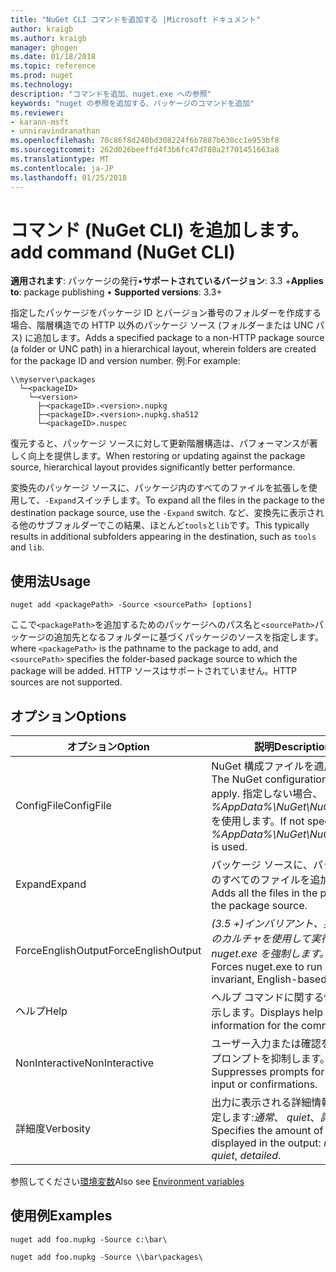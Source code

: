 ```yaml
---
title: "NuGet CLI コマンドを追加する |Microsoft ドキュメント"
author: kraigb
ms.author: kraigb
manager: ghogen
ms.date: 01/18/2018
ms.topic: reference
ms.prod: nuget
ms.technology: 
description: "コマンドを追加、nuget.exe への参照"
keywords: "nuget の参照を追加する、パッケージのコマンドを追加"
ms.reviewer:
- karann-msft
- unniravindranathan
ms.openlocfilehash: 70c86f8d240bd308224f6b7887b630cc1e953bf8
ms.sourcegitcommit: 262d026beeffd4f3b6fc47d780a2f701451663a8
ms.translationtype: MT
ms.contentlocale: ja-JP
ms.lasthandoff: 01/25/2018
---
```

# <a name="add-command-nuget-cli"></a><span data-ttu-id="33c01-104">コマンド (NuGet CLI) を追加します。</span><span class="sxs-lookup"><span data-stu-id="33c01-104">add command (NuGet CLI)</span></span>

<span data-ttu-id="33c01-105">**適用されます**: パッケージの発行&bullet;**サポートされているバージョン**: 3.3 +</span><span class="sxs-lookup"><span data-stu-id="33c01-105">**Applies to**: package publishing &bullet; **Supported versions**: 3.3+</span></span>

<span data-ttu-id="33c01-106">指定したパッケージをパッケージ ID とバージョン番号のフォルダーを作成する場合、階層構造での HTTP 以外のパッケージ ソース (フォルダーまたは UNC パス) に追加します。</span><span class="sxs-lookup"><span data-stu-id="33c01-106">Adds a specified package to a non-HTTP package source (a folder or UNC path) in a hierarchical layout, wherein folders are created for the package ID and version number.</span></span> <span data-ttu-id="33c01-107">例:</span><span class="sxs-lookup"><span data-stu-id="33c01-107">For example:</span></span>

    \\myserver\packages
      └─<packageID>
        └─<version>
          ├─<packageID>.<version>.nupkg
          ├─<packageID>.<version>.nupkg.sha512
          └─<packageID>.nuspec

<span data-ttu-id="33c01-108">復元すると、パッケージ ソースに対して更新階層構造は、パフォーマンスが著しく向上を提供します。</span><span class="sxs-lookup"><span data-stu-id="33c01-108">When restoring or updating against the package source, hierarchical layout provides significantly better performance.</span></span>

<span data-ttu-id="33c01-109">変換先のパッケージ ソースに、パッケージ内のすべてのファイルを拡張しを使用して、`-Expand`スイッチします。</span><span class="sxs-lookup"><span data-stu-id="33c01-109">To expand all the files in the package to the destination package source, use the `-Expand` switch.</span></span> <span data-ttu-id="33c01-110">など、変換先に表示される他のサブフォルダーでこの結果、ほとんど`tools`と`lib`です。</span><span class="sxs-lookup"><span data-stu-id="33c01-110">This typically results in additional subfolders appearing in the destination, such as `tools` and `lib`.</span></span>

## <a name="usage"></a><span data-ttu-id="33c01-111">使用法</span><span class="sxs-lookup"><span data-stu-id="33c01-111">Usage</span></span>

```cli
nuget add <packagePath> -Source <sourcePath> [options]
```

<span data-ttu-id="33c01-112">ここで`<packagePath>`を追加するためのパッケージへのパス名と`<sourcePath>`パッケージの追加先となるフォルダーに基づくパッケージのソースを指定します。</span><span class="sxs-lookup"><span data-stu-id="33c01-112">where `<packagePath>` is the pathname to the package to add, and `<sourcePath>` specifies the folder-based package source to which the package will be added.</span></span> <span data-ttu-id="33c01-113">HTTP ソースはサポートされていません。</span><span class="sxs-lookup"><span data-stu-id="33c01-113">HTTP sources are not supported.</span></span>

## <a name="options"></a><span data-ttu-id="33c01-114">オプション</span><span class="sxs-lookup"><span data-stu-id="33c01-114">Options</span></span>

| <span data-ttu-id="33c01-115">オプション</span><span class="sxs-lookup"><span data-stu-id="33c01-115">Option</span></span> | <span data-ttu-id="33c01-116">説明</span><span class="sxs-lookup"><span data-stu-id="33c01-116">Description</span></span> |
| --- | --- |
| <span data-ttu-id="33c01-117">ConfigFile</span><span class="sxs-lookup"><span data-stu-id="33c01-117">ConfigFile</span></span> | <span data-ttu-id="33c01-118">NuGet 構成ファイルを適用します。</span><span class="sxs-lookup"><span data-stu-id="33c01-118">The NuGet configuration file to apply.</span></span> <span data-ttu-id="33c01-119">指定しない場合、 *%AppData%\NuGet\NuGet.Config*を使用します。</span><span class="sxs-lookup"><span data-stu-id="33c01-119">If not specified, *%AppData%\NuGet\NuGet.Config* is used.</span></span>| 
| <span data-ttu-id="33c01-120">Expand</span><span class="sxs-lookup"><span data-stu-id="33c01-120">Expand</span></span> | <span data-ttu-id="33c01-121">パッケージ ソースに、パッケージ内のすべてのファイルを追加します。</span><span class="sxs-lookup"><span data-stu-id="33c01-121">Adds all the files in the package to the package source.</span></span> |
| <span data-ttu-id="33c01-122">ForceEnglishOutput</span><span class="sxs-lookup"><span data-stu-id="33c01-122">ForceEnglishOutput</span></span> | <span data-ttu-id="33c01-123">*(3.5 +)*インバリアント、英語ベースのカルチャを使用して実行する nuget.exe を強制します。</span><span class="sxs-lookup"><span data-stu-id="33c01-123">*(3.5+)* Forces nuget.exe to run using an invariant, English-based culture.</span></span> |
| <span data-ttu-id="33c01-124">ヘルプ</span><span class="sxs-lookup"><span data-stu-id="33c01-124">Help</span></span> | <span data-ttu-id="33c01-125">ヘルプ コマンドに関する情報を表示します。</span><span class="sxs-lookup"><span data-stu-id="33c01-125">Displays help information for the command.</span></span> |
| <span data-ttu-id="33c01-126">NonInteractive</span><span class="sxs-lookup"><span data-stu-id="33c01-126">NonInteractive</span></span> | <span data-ttu-id="33c01-127">ユーザー入力または確認を要求するプロンプトを抑制します。</span><span class="sxs-lookup"><span data-stu-id="33c01-127">Suppresses prompts for user input or confirmations.</span></span> |
| <span data-ttu-id="33c01-128">詳細度</span><span class="sxs-lookup"><span data-stu-id="33c01-128">Verbosity</span></span> | <span data-ttu-id="33c01-129">出力に表示される詳細情報の量を指定します:*通常*、 *quiet*、*詳細*です。</span><span class="sxs-lookup"><span data-stu-id="33c01-129">Specifies the amount of detail displayed in the output: *normal*, *quiet*, *detailed*.</span></span> |

<span data-ttu-id="33c01-130">参照してください[環境変数](cli-ref-environment-variables.md)</span><span class="sxs-lookup"><span data-stu-id="33c01-130">Also see [Environment variables](cli-ref-environment-variables.md)</span></span>

## <a name="examples"></a><span data-ttu-id="33c01-131">使用例</span><span class="sxs-lookup"><span data-stu-id="33c01-131">Examples</span></span>

```cli
nuget add foo.nupkg -Source c:\bar\

nuget add foo.nupkg -Source \\bar\packages\
```
